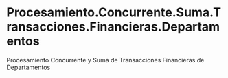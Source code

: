 # Procesamiento.Concurrente.Suma.Transacciones.Financieras.Departamentos
Procesamiento Concurrente y Suma de Transacciones Financieras de Departamentos
